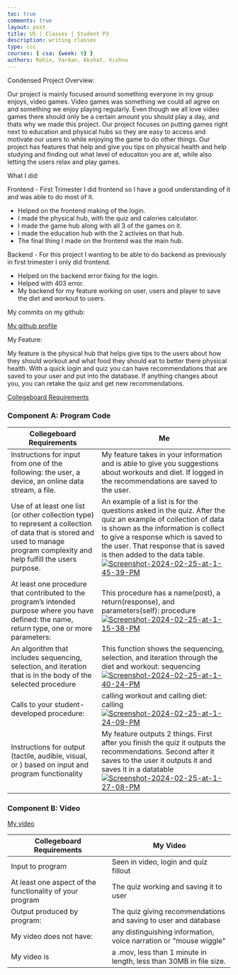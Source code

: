 ```yaml
---
toc: true
comments: true
layout: post
title: U5 | Classes | Student P3
description: writing classes
type: ccc
courses: { csa: {week: 9} }
authors: Rohin, Vardan, Akshat, Vishnu
---
```


Condensed Project Overview:

Our project is mainly focused around something everyone in my group enjoys, video games. Video games was something we could all agree on and something we enjoy playing regularly. Even though we all love video games there should only be a certain amount you should play a day, and thats why we made this project. Our project focuses on putting games right next to education and physical hubs so they are easy to access and motivate our users to while enjoying the game to do other things. Our project has features that help and give you tips on physical health and help studying and finding out what level of education you are at, while also letting the users relax and play games.

What I did:

Frontend -  First Trimester I did frontend so I have a good understanding of it and was able to do most of it. 
- Helped on the frontend making of the login.
- I made the physical hub, with the quiz and calories calculator. 
- I made the game hub along with all 3 of the games on it.
- I made the education hub with the 2 activies on that hub. 
- The final thing I made on the frontend was the main hub. 

Backend - For this project I wanting to be able to do backend as previously in first trimester I only did frontend.
- Helped on the backend error fixing for the login.
- Helped with 403 error.
- My backend for my feature working on user, users and player to save the diet and workout to users.


My commits on my github: 

[My github profile](https://github.com/IshanCornick)

My Feature:

My feature is the physical hub that helps give tips to the users about how they should workout and what food they should eat to better there physical health. With a quick login and quiz you can have recommendations that are saved to your user and put into the database. If anything changes about you, you can retake the quiz and get new recommendations.

[Collegeboard Requirements](https://apcentral.collegeboard.org/media/pdf/ap-csp-student-task-directions.pdf)

### Component A: Program Code

| Collegeboard Requirements | Me |
|---------------------------|----|
| Instructions for input from one of the following: the user, a device, an online data stream, a file. | My feature takes in your information and is able to give you suggestions about workouts and diet. If logged in the recommendations are saved to the user. |
| Use of at least one list (or other collection type) to represent a collection of data that is stored and used to manage program complexity and help fulfill the users purpose. | An example of a list is for the questions asked in the quiz. After the quiz an example of collection of data is shown as the information is collect to give a response which is saved to the user. That response that is saved is then added to the data table. <a href="https://ibb.co/Hd9fd6B"><img src="https://i.ibb.co/Zmbpm5G/Screenshot-2024-02-25-at-1-45-39-PM.png" alt="Screenshot-2024-02-25-at-1-45-39-PM" border="0" /></a> |
| At least one procedure that contributed to the program’s intended purpose where you have defined: the name, return type, one or more parameters: | This procedure has a name(post), a return(response), and parameters(self): procedure <a href="https://ibb.co/XzrjSP1"><img src="https://i.ibb.co/Wc4GgXZ/Screenshot-2024-02-25-at-1-15-38-PM.png" alt="Screenshot-2024-02-25-at-1-15-38-PM" border="0" /></a> |
| An algorithm that includes sequencing, selection, and iteration that is in the body of the selected procedure | This function shows the sequencing, selection, and iteration through the diet and workout: sequencing <a href="https://ibb.co/xhVBRmy"><img src="https://i.ibb.co/fMmyP8b/Screenshot-2024-02-25-at-1-40-24-PM.png" alt="Screenshot-2024-02-25-at-1-40-24-PM" border="0" /></a> |
| Calls to your student-developed procedure: | calling workout and calling diet: calling <a href="https://ibb.co/MMz28mc"><img src="https://i.ibb.co/Bqhz49y/Screenshot-2024-02-25-at-1-24-09-PM.png" alt="Screenshot-2024-02-25-at-1-24-09-PM" border="0" /></a> |
| Instructions for output (tactile, audible, visual, or ) based on input and program functionality | My feature outputs 2 things. First after you finish the quiz it outputs the recommendations. Second after it saves to the user it outputs it and saves it in a datatable <a href="https://ibb.co/kJnQdgJ"><img src="https://i.ibb.co/dt9Gh0t/Screenshot-2024-02-25-at-1-27-08-PM.png" alt="Screenshot-2024-02-25-at-1-27-08-PM" border="0" /></a> |

### Component B: Video

[My video](https://drive.google.com/file/d/1OsGraRQLJ4SZSaw_fmUxL-nO9MVOITap/view?usp=sharing)

| Collegeboard Requirements | My Video |
|---------------------------|----------|
| Input to program | Seen in video, login and quiz fillout |
| At least one aspect of the functionality of your program | The quiz working and saving it to user |
| Output produced by program: | The quiz giving recommendations and saving to user and database  |
| My video does not have: | any distinguishing information, voice narration or "mouse wiggle" |
| My video is | a .mov, less than 1 minute in length, less than 30MB in file size. |

